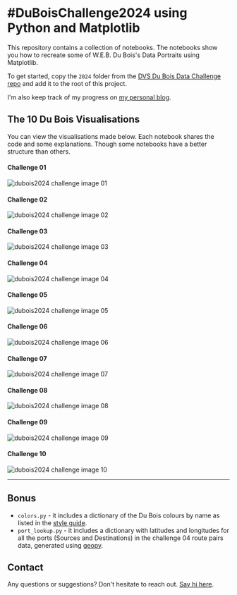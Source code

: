 #  #DuBoisChallenge2024 using Python and Matplotlib

This repository contains a collection of notebooks. The notebooks show you how to recreate some of W.E.B. Du Bois's Data Portraits using Matplotlib. 

To get started, copy the `2024` folder from the [DVS Du Bois Data Challenge repo](https://github.com/ajstarks/dubois-data-portraits/tree/master/challenge) and add it to the root of this project.

I'm also keep track of my progress on [my personal blog](https://www.edriessen.com/2024/02/07/developing-du-boiss-data-portraits-with-python-and-matplotlib/).

## The 10 Du Bois Visualisations

You can view the visualisations made below. Each notebook shares the code and some explanations. Though some notebooks have a better structure than others. 

#### Challenge 01

![dubois2024 challenge image 01](images/challenge01.JPG)

#### Challenge 02

![dubois2024 challenge image 02](images/challenge02.JPG)

#### Challenge 03

![dubois2024 challenge image 03](images/challenge03.JPG)

#### Challenge 04

![dubois2024 challenge image 04](images/challenge04.JPG)

#### Challenge 05

![dubois2024 challenge image 05](images/challenge05.JPG)

#### Challenge 06

![dubois2024 challenge image 06](images/challenge06.JPG)

#### Challenge 07

![dubois2024 challenge image 07](images/challenge07.JPG)

#### Challenge 08

![dubois2024 challenge image 08](images/challenge08.JPG)

#### Challenge 09

![dubois2024 challenge image 09](images/challenge09.JPG)

#### Challenge 10

![dubois2024 challenge image 10](images/challenge10.JPG)



----

## Bonus

- `colors.py` - it includes a dictionary of the Du Bois colours by name as listed in the [style guide](https://github.com/ajstarks/dubois-data-portraits/blob/master/dubois-style.pdf). 
- `port_lookup.py` - it includes a dictionary with latitudes and longitudes for all the ports (Sources and Destinations) in the challenge 04 route pairs data, generated using [geopy](https://geopy.readthedocs.io/en/stable/#nominatim). 

## Contact

Any questions or suggestions? Don't hesitate to reach out. [Say hi here](https://www.edriessen.com/contact).

